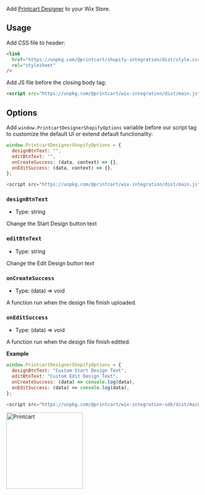 Add [Printcart Designer](https://printcart.com) to your Wix Store.

## Usage

Add CSS file to header:

```html
<link
  href="https://unpkg.com/@printcart/shopify-integration/dist/style.css"
  rel="stylesheet"
/>
```

Add JS file before the closing body tag:

```html
<script src="https://unpkg.com/@printcart/wix-integration/dist/main.js"></script>
```

## Options

Add `window.PrintcartDesignerShopifyOptions` variable before our script tag to customize the default UI or extend default functionality:

```js
window.PrintcartDesignerShopifyOptions = {
  designBtnText: "",
  editBtnText: "",
  onCreateSuccess: (data, context) => {},
  onEditSuccess: (data, context) => {},
};

<script src="https://unpkg.com/@printcart/wix-integration/dist/main.js"></script>;
```

### `designBtnText`

- Type: string

Change the Start Design button text

### `editBtnText`

- Type: string

Change the Edit Design button text

### `onCreateSuccess`

- Type: (data) => void

A function run when the design file finish uploaded.

### `onEditSuccess`

- Type: (data) => void

A function run when the design file finish editted.

**Example**

```js
window.PrintcartDesignerShopifyOptions = {
  designBtnText: "Custom Start Design Text",
  editBtnText: "Custom Edit Design Text",
  onCreateSuccess: (data) => console.log(data),
  onEditSuccess: (data) => console.log(data),
};

<script src="https://unpkg.com/@printcart/wix-integration-sdk/dist/main.js"></script>;
```

<a href="https://printcart.com">
<img src="https://www.printcart.com/_next/static/image/src/common/assets/image/appModern/printcart-logo.db99b3d8b92bca6ff946c0869b114589.png" alt="Printcart" width="200px" />
</a>
